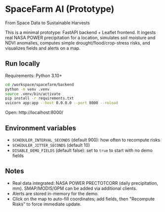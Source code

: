 # SpaceFarm AI (Prototype)

From Space Data to Sustainable Harvests

This is a minimal prototype: FastAPI backend + Leaflet frontend. It ingests real NASA POWER precipitation for a location, simulates soil moisture and NDVI anomalies, computes simple drought/flood/crop-stress risks, and visualizes fields and alerts on a map.

## Run locally

Requirements: Python 3.10+

```bash
cd /workspace/spacefarm/backend
python -m venv .venv
source .venv/bin/activate
pip install -r requirements.txt
uvicorn app:app --host 0.0.0.0 --port 8000 --reload
```

Open: http://localhost:8000/

## Environment variables

- `SCHEDULER_INTERVAL_SECONDS` (default 900): how often to recompute risks
- `SCHEDULER_JITTER_SECONDS` (default 10)
- `DISABLE_DEMO_FIELDS` (default false): set to `true` to start with no demo fields

## Notes

- Real data integrated: NASA POWER PRECTOTCORR (daily precipitation, mm). SMAP/MODIS/GPM can be added via additional clients.
- Alerts are stored in-memory for the demo.
- Click on the map to auto-fill coordinates; add fields, then "Recompute Risks" to force immediate update.